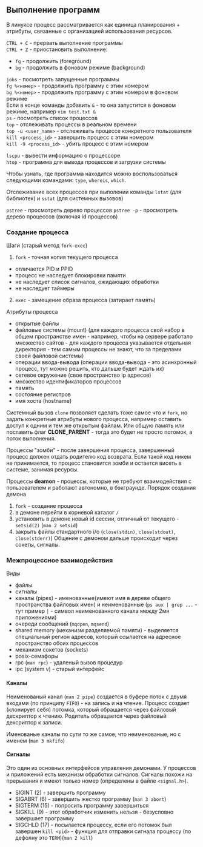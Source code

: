 ## Выполнение программ

В линуксе процесс рассматривается как единица планирования + атрибуты, связанные с организацией использования ресурсов.

`CTRL + C` - прервать выполнение программы  
`CTRL + Z` - приостановить выполнение:
- `fg` - продолжить (foreground)
- `bg` - продолжить в фоновом режиме (background)

`jobs` - посмотреть запущенные программы  
`fg %<номер>` - продолжить программу с этим номером  
`bg %<номер>` - продолжить программу с этим номером в фоновом режиме  
Если в конце команды добавить `&` - то она запустится в фоновом режиме, например `vim test.txt &`  
`ps` - посмотреть список процессов  
`top` - отслеживать процессы в реальном времени  
`top -u <user_name>` - отслеживать процессе конкретного пользователя  
`kill <process_id>` - завершить процесс с этим номером  
`kill -9 <process_id>` - убить процесс с этим номером  

`lscpu` - вывести информацию о процессоре  
`htop` - программа для вывода процессов и загрузки системы  

Чтобы узнать, где программа находится можно воспользоваться следующими командами: `type`, `whereis`, `which`.

Отслеживание всех процессов при выполении команды `lstat` (для библиотек) и `sstat` (для системных вызовов)

`pstree` - просмотреть дерево процессов
`pstree -p` - просмотреть дерево процессов (включая id процессов)

### Создание процесса
Шаги (старый метод `fork-exec`)
1) `fork` - точная копия текущего процесса
  - отличается PID и PPID
  - процесс не наследует блокировки памяти
  - не наследует список сигналов, ожидающих обработки
  - не наследует таймеры
2) `exec` - замещение образа процесса (затирает память)

Атрибуты процесса
- открытые файлы
- файловые системы (mount) (для каждого процесса свой набор в общем пространстве имен - например, чтобы на сервере работало множество сайтов - для каждого процесса указывается отдельная директория - тем самым процессы не знают, что за пределами своей файловой системы)
- операции ввода-вывода (операции ввода-вывода - это асинхронный процесс, тут можно решить, кто дальше будет ждать их)
- сетевое окружение (свое пространство ip адресов)
- множество идентификаторов процессов
- память
- состояние регистров
- имя хоста (hostname)

Системный вызов `clone` позволяет сделать тоже самое что и `fork`, но задать конкретные атрибуты нового процесса, например оставить доступ к одним и тем же открытым файлам. Или общую память или поставить флаг __CLONE_PARENT__ - тогда это будет не просто потомок, а поток выполнения.

Процессы "зомби" - после завершения процесса, завершенный процесс должен отдать родителю код возврата. Если такой код никем не принимается, то процесс становится зомби и остается висеть в системе, занимая ресурсы.

Процессы __deamon__ - процессы, которые не требуют взаимодействия с пользователем и работают автономно, в бэкграунде.
Порядок создания демона
1) `fork` - создание процесса
2) в демоне перейти в корневой каталог `/` 
3) установить в демоне новый id сессии, отличный от текущего - `setsid(2)` (`man 2 setsid`)
4) закрыть файлы стандартного i/o (`close(stdin)`, `close(stdout)`, `close(stderr)`)
Общение с демоном дальше происходит через сокеты, сигналы.

### Межпроцессное взаимодействия
Виды
- файлы
- сигналы
- каналы (pipes) - именованные(имеют имя в дереве общего пространства файловых имен) и неименованные (`ps aux | grep ...` - тут пример `|` - символ неименованного канала между 2мя приложениями)
- очереди сообщений (`mqopen`, `mqsend`)
- shared memory (механизм разделяемой памяти) - выделяется специальный регион адресов, который ссылается на адресное пространство обоих процессов
- механизм сокетов (sockets)
- posix-семафоры
- rpc (`man rpc`) - удаленый вызов процедур
- ipc (system v) - старый интерфейс

#### Каналы
Неименованый канал (`man 2 pipe`) создается в буфере поток с двумя входами (по принципу `FIFO`) - на запись и на чтение. Процесс создает (клонирует себя) потомка, который обращается через файловый дескриптор к чтению. Родитель обращается через файловый дексриптор к записи.

Именованые каналы по сути то же самое, что неименованые, но с именем (`man 3 mkfifo`)

#### Сигналы
Это один из основных интерфейсов управления демонами.
У процессов и приложений есть механизм обработки сигналов. Сигналы похожи на прерывания и имеют только номер (определены в файле `<signal.h>`).
- SIGINT (2) - завершить программу
- SIGABRT (6) - завершить жестко программу (`man 3 abort`)
- SIGTERM (15) - попросить программу завершиться
- SIGKILL (9) - этот обработчик изменить нельзя - безусловно завершает программу
- SIGCHLD (17) - посылается процессу, если его потомок был завершен
`kill <pid>` - функция для отправки сигнала процессу (по дефолну это `TERM`)(`man 2 kill`)

